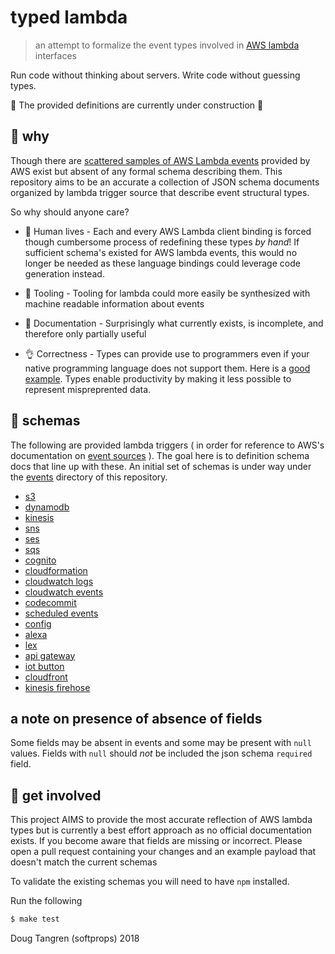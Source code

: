 # typed lambda

> an attempt to formalize the event types involved in [AWS lambda](https://aws.amazon.com/lambda/) interfaces

Run code without thinking about servers. Write code without guessing types.

🚧 The provided definitions are currently under construction 🚧

## 🤔 why

Though there are [scattered samples of AWS Lambda events](https://docs.aws.amazon.com/lambda/latest/dg/eventsources.html) provided by AWS exist but absent of any formal schema describing them. This repository aims to be an accurate a collection of JSON schema documents organized by lambda trigger source that describe event structural types.

So why should anyone care?

* 👵 Human lives - Each and every AWS Lambda client binding is forced though cumbersome process of redefining these types *by hand*!
If sufficient schema's existed for AWS lambda events, this would no longer be needed as these language bindings could leverage code generation instead.

* 🔧 Tooling - Tooling for lambda could more easily be synthesized with machine readable information about events

* 📓 Documentation - Surprisingly what currently exists, is incomplete, and therefore only partially useful

* 👌 Correctness - Types can provide use to programmers even if your native programming language does not support them. Here is a [good example](https://github.com/DefinitelyTyped/DefinitelyTyped). Types enable productivity by making it less possible to represent mispreprented data.

## 🔬 schemas

The following are provided lambda triggers ( in order for reference to AWS's documentation on [event sources](https://docs.aws.amazon.com/lambda/latest/dg/invoking-lambda-function.html) ). The goal here is to definition schema docs that line up with these. An initial set of schemas is under way under the [events](events) directory of this repository.

* [s3](https://docs.aws.amazon.com/lambda/latest/dg/invoking-lambda-function.html#supported-event-source-s3)
* [dynamodb](https://docs.aws.amazon.com/lambda/latest/dg/invoking-lambda-function.html#supported-event-source-dynamo-db)
* [kinesis](https://docs.aws.amazon.com/lambda/latest/dg/invoking-lambda-function.html#supported-event-source-kinesis-streams)
* [sns](https://docs.aws.amazon.com/lambda/latest/dg/invoking-lambda-function.html#supported-event-source-sns)
* [ses](https://docs.aws.amazon.com/lambda/latest/dg/invoking-lambda-function.html#supported-event-source-ses)
* [sqs](https://docs.aws.amazon.com/lambda/latest/dg/invoking-lambda-function.html#supported-event-source-sqs)
* [cognito](https://docs.aws.amazon.com/lambda/latest/dg/invoking-lambda-function.html#supported-event-source-cognito)
* [cloudformation](https://docs.aws.amazon.com/lambda/latest/dg/invoking-lambda-function.html#supported-event-source-cloudformation)
* [cloudwatch logs](https://docs.aws.amazon.com/lambda/latest/dg/invoking-lambda-function.html#supported-event-source-cloudwatch-logs)
* [cloudwatch events](https://docs.aws.amazon.com/lambda/latest/dg/invoking-lambda-function.html#supported-event-source-cloudwatch-events)
* [codecommit](https://docs.aws.amazon.com/lambda/latest/dg/invoking-lambda-function.html#supported-event-source-codecommit)
* [scheduled events](https://docs.aws.amazon.com/lambda/latest/dg/invoking-lambda-function.html#supported-event-source-scheduled-events)
* [config](https://docs.aws.amazon.com/lambda/latest/dg/invoking-lambda-function.html#supported-event-source-config)
* [alexa](https://docs.aws.amazon.com/lambda/latest/dg/invoking-lambda-function.html#supported-event-source-echo)
* [lex](https://docs.aws.amazon.com/lambda/latest/dg/invoking-lambda-function.html#supported-event-source-lex)
* [api gateway](https://docs.aws.amazon.com/lambda/latest/dg/invoking-lambda-function.html#supported-event-source-api-gateway)
* [iot button](https://docs.aws.amazon.com/lambda/latest/dg/invoking-lambda-function.html#supported-event-source-iot-button)
* [cloudfront](https://docs.aws.amazon.com/lambda/latest/dg/invoking-lambda-function.html#supported-event-source-cloudfront)
* [kinesis firehose](https://docs.aws.amazon.com/lambda/latest/dg/invoking-lambda-function.html#supported-event-source-kinesis-firehose)

## a note on presence of absence of fields

Some fields may be absent in events and some may be present with `null` values. Fields with `null` should *not* be included the json schema `required` field.

## 👯 get involved

This project AIMS to provide the most accurate reflection of AWS lambda types but is currently a best effort approach as no official documentation exists. If you become aware that fields are missing or incorrect. Please open a pull request containing your changes and an example payload that doesn't match the current schemas

To validate the existing schemas you will need to have `npm` installed.

Run the following

```sh
$ make test
```

Doug Tangren (softprops) 2018